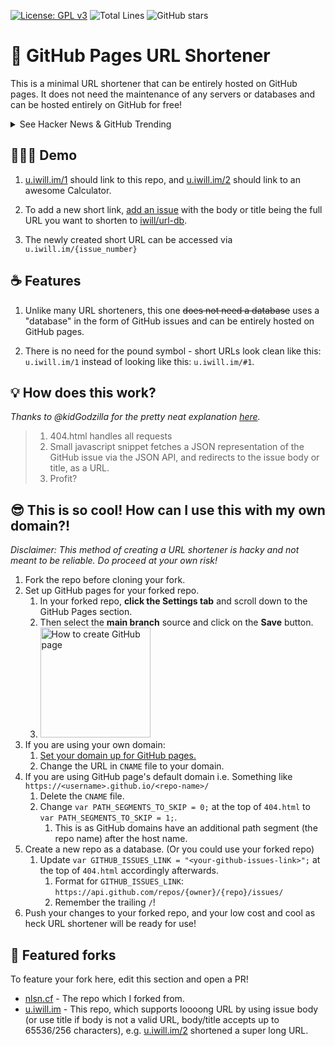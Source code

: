 [![License: GPL v3](https://img.shields.io/badge/License-GPLv3-blue.svg)](https://www.gnu.org/licenses/gpl-3.0)
![Total Lines](https://img.shields.io/tokei/lines/github/iwill/url?color=green)
![GitHub stars](https://img.shields.io/github/stars/iwill/url?style=social)

# 🔗 GitHub Pages URL Shortener

This is a minimal URL shortener that can be entirely hosted on GitHub pages. It
does not need the maintenance of any servers or databases and can be hosted
entirely on GitHub for free!

<details>
    <summary>See Hacker News & GitHub Trending</summary>

[Yay! We got to the top of HN!](https://news.ycombinator.com/item?id=25110879)

<img src="https://i.imgur.com/ZfD7XGt.png" alt="Top of HN" width="240px">

And on GitHub Trending!

<img src="https://i.imgur.com/OkYCSOx.png" alt="GitHub Trending" width="240px">

</details>

## 👨🏿‍🏫 Demo

1. [u.iwill.im/1](https://u.iwill.im/1) should link to this repo, and
   [u.iwill.im/2](https://u.iwill.im/2) should link to an awesome Calculator.

1. To add a new short link, [add an issue](https://github.com/iwill/url-db/issues/new?template=url-shortener-template.md&title=`short-url`+-+accepts+256+characters&body=`loooong-url`%20-%20accepts%2065536%20characters)
   with the body or title being the full URL you want to shorten to
   [iwill/url-db](https://github.com/iwill/url-db).

1. The newly created short URL can be accessed via `u.iwill.im/{issue_number}`

## ☕️ Features

1. Unlike many URL shorteners, this one ~~does not need a database~~ uses a
   "database" in the form of GitHub issues and can be entirely hosted on GitHub
   pages.

1. There is no need for the pound symbol - short URLs look clean like this:
   `u.iwill.im/1` instead of looking like this: `u.iwill.im/#1`.

## 💡 How does this work?

_Thanks to @kidGodzilla for the pretty neat explanation
[here](https://github.com/nelsontky/gh-pages-url-shortener/issues/5#issuecomment-728040879)._

> 1. 404.html handles all requests
> 1. Small javascript snippet fetches a JSON representation of the GitHub issue
>    via the JSON API, and redirects to the issue body or title, as a URL.
> 1. Profit?

## 😎 This is so cool! How can I use this with my own domain?!

_Disclaimer: This method of creating a URL shortener is hacky and not meant to
be reliable. Do proceed at your own risk!_

1. Fork the repo before cloning your fork.
1. Set up GitHub pages for your forked repo.
   1. In your forked repo, **click the Settings tab** and scroll down to the
      GitHub Pages section.
   1. Then select the **main branch** source and click on the **Save** button.
   1. <img src="https://i.imgur.com/kjinFX9.png" alt="How to create GitHub page" height="176px">
1. If you are using your own domain:
   1. [Set your domain up for GitHub pages.](https://docs.github.com/en/free-pro-team@latest/github/working-with-github-pages/managing-a-custom-domain-for-your-github-pages-site#configuring-an-apex-domain)
   1. Change the URL in `CNAME` file to your domain.
1. If you are using GitHub page's default domain i.e. Something like
   `https://<username>.github.io/<repo-name>/`
   1. Delete the `CNAME` file.
   1. Change `var PATH_SEGMENTS_TO_SKIP = 0;` at the top of `404.html` to
      `var PATH_SEGMENTS_TO_SKIP = 1;`.
      1. This is as GitHub domains have an additional path segment (the repo
         name) after the host name.
1. Create a new repo as a database. (Or you could use your forked repo)
   1. Update `var GITHUB_ISSUES_LINK = "<your-github-issues-link>";` at the top
      of `404.html` accordingly afterwards.
      1. Format for `GITHUB_ISSUES_LINK`:
         `https://api.github.com/repos/{owner}/{repo}/issues/`
      1. Remember the trailing `/`!
1. Push your changes to your forked repo, and your low cost and cool as heck URL
   shortener will be ready for use!

## 🍴 Featured forks

To feature your fork here, edit this section and open a PR!

- [nlsn.cf](https://nlsn.cf/1) - The repo which I forked from.
- [u.iwill.im](https://github.com/iwill/url) - This repo, which supports
  loooong URL by using issue body (or use title if body is not a valid URL,
  body/title accepts up to 65536/256 characters), e.g. [u.iwill.im/2](https://u.iwill.im/2)
  shortened a super long URL.
